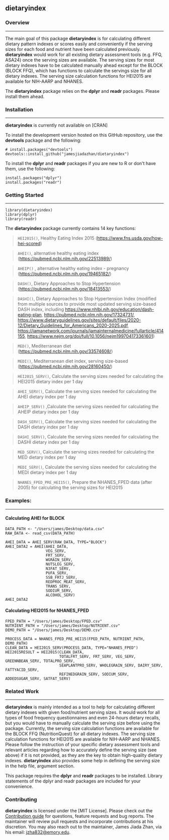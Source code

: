 ## dietaryindex

### Overview
___
The main goal of this package **dietaryindex** is for calculating different dietary pattern indexes or scores easily and conveniently if the serving sizes for each food and nutrient have been calculated previously. **dietaryindex** would work for all existing dietary assessment tools (e.g. FFQ, ASA24) once the serving sizes are available. The serving sizes for most dietary indexes have to be calculated manually ahead except for the BLOCK (BLOCK FFQ), which has functions to calculate the servings size for all dietary indexes. The serving size calculation functions for HEI2015 are available for NIH-AARP and NHANES.

The **dietaryindex** package relies on the **dplyr** and **readr** packages. Please install them ahead.

### Installation
___

**dietaryindex** is currently not available on [CRAN]


To install the development version hosted on this GitHub repository, use the **devtools** package and the following:

```
# install.packages("devtools")
devtools::install_github("jamesjiadazhan/dietaryindex")
```

To install the **dplyr** and **readr** packages if you are new to R or don't have them, use the following:
```
install.packages("dplyr")
install.packages("readr")
```

### Getting Started
___
```
library(dietaryindex)
library(dplyr)
library(readr)
```

The **dietaryindex** package currently contains 14 key functions:
>`HEI2015()`, Healthy Eating Index 2015 (https://www.fns.usda.gov/how-hei-scored)

>`AHEI()`, alternative healthy eating index (https://pubmed.ncbi.nlm.nih.gov/22513989/)

>`AHEIP()` , alternative healthy eating index - pregnancy (https://pubmed.ncbi.nlm.nih.gov/19465182/)

>`DASH()`, Dietary Approaches to Stop Hypertension (https://pubmed.ncbi.nlm.nih.gov/18413553/)

>`DASHI()`, Dietary Approaches to Stop Hypertension Index (modified from multiple sources to provide most updated serving size-based DASH index, including https://www.nhlbi.nih.gov/education/dash-eating-plan, https://pubmed.ncbi.nlm.nih.gov/17324731/, https://www.dietaryguidelines.gov/sites/default/files/2020-12/Dietary_Guidelines_for_Americans_2020-2025.pdf, https://jamanetwork.com/journals/jamainternalmedicine/fullarticle/414155, https://www.nejm.org/doi/full/10.1056/nejm199704173361601)

>`MED()`, Mediterranean diet (https://pubmed.ncbi.nlm.nih.gov/33574608/)

>`MEDI()`, Mediterranean diet index, serving size-based (https://pubmed.ncbi.nlm.nih.gov/28160450/)

>`HEI2015_SERV()`, Calculate the serving sizes needed for calculating the HEI2015 dietary index per 1 day

>`AHEI_SERV()`, Calculate the serving sizes needed for calculating the AHEI dietary index per 1 day

>`AHEIP_SERV()` ,Calculate the serving sizes needed for calculating the AHEIP dietary index per 1 day

>`DASH_SERV()`, Calculate the serving sizes needed for calculating the DASH dietary index per 1 day

>`DASHI_SERV()`, Calculate the serving sizes needed for calculating the DASHI dietary index per 1 day

>`MED_SERV()`, Calculate the serving sizes needed for calculating the MED dietary index per 1 day

>`MEDI_SERV()`, Calculate the serving sizes needed for calculating the MEDI dietary index per 1 day

>`NHANES_FPED_PRE_HEI15()`, Prepare the NHANES_FPED data (after 2005) for calculating the serving sizes for HEI2015

### Examples:
___
#### Calculating AHEI for BLOCK
```
DATA_PATH <- "/Users/james/Desktop/data.csv"
RAW_DATA <- read_csv(DATA_PATH)

AHEI_DATA = AHEI_SERV(RAW_DATA, TYPE="BLOCK")
AHEI_DATA2 = AHEI(AHEI_DATA,   
                  VEG_SERV,
                  FRT_SERV,
                  WGRAIN_SERV,
                  NUTSLEG_SERV,
                  N3FAT_SERV,
                  PUFA_SERV,
                  SSB_FRTJ_SERV,
                  REDPROC_MEAT_SERV,
                  TRANS_SERV,
                  SODIUM_SERV,
                  ALCOHOL_SERV)
AHEI_DATA2
```

#### Calculating HEI2015 for NHANES_FPED
```
FPED_PATH = "/Users/james/Desktop/FPED.csv"
NUTRIENT_PATH = "/Users/james/Desktop/NUTRIENT.csv"
DEMO_PATH = "/Users/james/Desktop/DEMO.csv"

PROCESS_DATA = NHANES_FPED_PRE_HEI15(FPED_PATH, NUTRIENT_PATH, DEMO_PATH)
CLEAN_DATA = HEI2015_SERV(PROCESS_DATA, TYPE="NHANES_FPED") 
HEI2015RESULT = HEI2015(CLEAN_DATA,   
                        TOTALFRT_SERV, FRT_SERV, VEG_SERV, GREENNBEAN_SERV, TOTALPRO_SERV,
                        SEAPLANTPRO_SERV, WHOLEGRAIN_SERV, DAIRY_SERV, FATTYACID_SERV,
                        REFINEDGRAIN_SERV, SODIUM_SERV, ADDEDSUGAR_SERV, SATFAT_SERV)
```

### Related Work
___

**dietaryindex** is mainly intended as a tool to help for calculating different dietary indexes with given food/nutrient serving sizes. It would work for all types of food frequency questionnaires and even 24-hours dietary recalls, but you would have to manually calculate the serving size before using the package. Currently, the serving size calculation functions are available for the BLOCK FFQ (NutritionQuest) for all dietary indexes. The serving size calculation functions for HEI2015 are available for NIH-AARP and NHANES. Please follow the instruction of your specific dietary assessment tools and relevant articles regarding how to accurately define the serving size (see above) if it is not provided, as they are the key to obtain high-quality dietary indexes. **dietaryindex** also provides some help in defining the serving size in the help file, argument section. 

This package requires the **dplyr** and **readr** packages to be installed. Library statements of the dplyr and readr packages are included for your convenience. 

### Contributing

**dietaryindex** is licensed under the [MIT License]. Please check out the [Contribution guide](https://github.com/jamesjiadazhan/dietaryindex/blob/main/CONTRIBUTING.md) for questions, feature requests and bug reports. The maintainer will review pull requests and incorporate contributions at his discretion. You may also reach out to the maintainer, James Jiada Zhan, via his email: jzha832@emory.edu.
